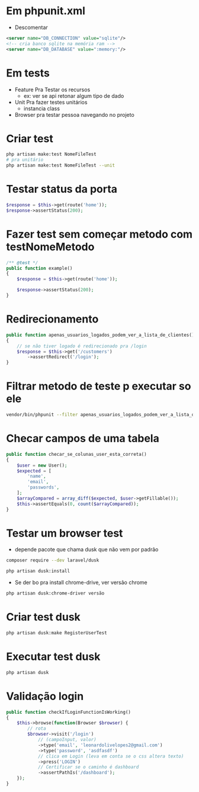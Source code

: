 # Em phpunit.xml
- Descomentar
```xml
<server name="DB_CONNECTION" value="sqlite"/>
<!-- cria banco sqlite na memória ram -->
<server name="DB_DATABASE" value=":memory:"/>
```

# Em tests
- Feature Pra Testar os recursos
    - ex: ver se api retonar algum tipo de dado
- Unit Pra fazer testes unitários
    - instancia class
- Browser pra testar pessoa navegando no projeto

# Criar test
```sh
php artisan make:test NomeFileTest
# pra unitário
php artisan make:test NomeFileTest --unit
```

# Testar status da porta
```php
$response = $this->get(route('home'));
$response->assertStatus(200);
```
# Fazer test sem começar metodo com testNomeMetodo
```php
/** @test */
public function example()
{
    $response = $this->get(route('home'));

    $response->assertStatus(200);
}
```
# Redirecionamento
```php
public function apenas_usuarios_logados_podem_ver_a_lista_de_clientes()
{
    // se não tiver logado é redirecionado pra /login
    $response = $this->get('/customers')
        ->assertRedirect('/login');
}
```

# Filtrar metodo de teste p executar so ele
```sh
vendor/bin/phpunit --filter apenas_usuarios_logados_podem_ver_a_lista_de_clientes
```

# Checar campos de uma tabela
```php
public function checar_se_colunas_user_esta_correta()
{
    $user = new User();
    $expected = [
        'name',
        'email',
        'passwords',
    ];
    $arrayCompared = array_diff($expected, $user->getFillable());
    $this->assertEquals(0, count($arrayCompared));
}
```

# Testar um browser test
- depende pacote que chama dusk que não vem por padrão 
```sh
composer require --dev laravel/dusk
```
```sh
php artisan dusk:install
```
- Se der bo pra install chrome-drive, ver versão chrome
```sh
php artisan dusk:chrome-driver versão
```

# Criar test dusk
```sh
php artisan dusk:make RegisterUserTest
```

# Executar test dusk
```sh
php artisan dusk
```

# Validação login
```php
public function checkIfLoginFunctionIsWorking()
{
    $this->browse(function(Browser $browser) {
        // rota
        $browser->visit('/login') 
            // (campoInput, valor)
            ->type('email', 'leonardolivelopes2@gmail.com') 
            ->type('password', 'asdfasdf')
            // clica em Login (leva em conta se o css altera texto)
            ->press('LOGIN') 
            // Certificar se o caminho é dashboard
            ->assertPathIs('/dashboard'); 
    });
}
```
